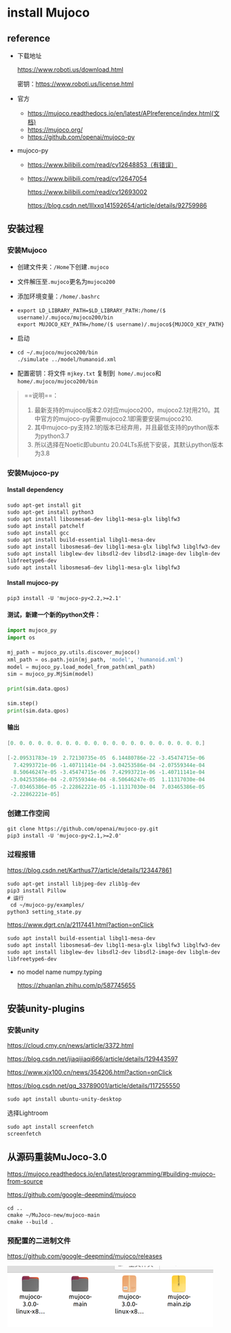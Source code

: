 # install Mujoco

## reference

- 下载地址

  https://www.roboti.us/download.html

  密钥：https://www.roboti.us/license.html

- 官方

  - https://mujoco.readthedocs.io/en/latest/APIreference/index.html(文档)
  - https://mujoco.org/
  - https://github.com/openai/mujoco-py

- mujoco-py

  -   https://www.bilibili.com/read/cv12648853（有错误）

  - https://www.bilibili.com/read/cv12647054

    https://www.bilibili.com/read/cv12693002

    https://blog.csdn.net/lllxxq141592654/article/details/92759986


## 安装过程

### 安装Mujoco

- 创建文件夹：`/Home`下创建`.mujoco`

- 文件解压至`.mujoco`更名为`mujoco200`

- 添加环境变量：`/home/.bashrc`

- ```shell
  export LD_LIBRARY_PATH=$LD_LIBRARY_PATH:/home/($ username)/.mujoco/mujoco200/bin
  export MUJOCO_KEY_PATH=/home/($ username)/.mujoco${MUJOCO_KEY_PATH} 
  ```

- 启动

- ```shell
  cd ~/.mujoco/mujoco200/bin
  ./simulate ../model/humanoid.xml
  ```

- 配置密钥：将文件 `mjkey.txt` 复制到` home/.mujoco`和 `home/.mujoco/mujoco200/bin`

> ==说明==：
>
> 1. 最新支持的mujoco版本2.0对应mujoco200，mujoco2.1对用210。其中官方的mujoco-py需要mujoco2.1即需要安装mujoco210.
> 2. 其中mujoco-py支持2.1的版本已经弃用，并且最低支持的python版本为python3.7
> 3. 所以选择在Noetic即ubuntu 20.04LTs系统下安装，其默认python版本为3.8
>

### 安装Mujoco-py

#### Install dependency

```shell
sudo apt-get install git
sudo apt-get install python3
sudo apt install libosmesa6-dev libgl1-mesa-glx libglfw3
sudo apt install patchelf
sudo apt install gcc 
sudo apt install build-essential libgl1-mesa-dev
sudo apt install libosmesa6-dev libgl1-mesa-glx libglfw3 libglfw3-dev
sudo apt install libglew-dev libsdl2-dev libsdl2-image-dev libglm-dev libfreetype6-dev
sudo apt install libosmesa6-dev libgl1-mesa-glx libglfw3
```

#### Install mujoco-py

```shell
pip3 install -U 'mujoco-py<2.2,>=2.1'
```



#### 测试，新建一个新的python文件：

```python
import mujoco_py
import os

mj_path = mujoco_py.utils.discover_mujoco()
xml_path = os.path.join(mj_path, 'model', 'humanoid.xml')
model = mujoco_py.load_model_from_path(xml_path)
sim = mujoco_py.MjSim(model)

print(sim.data.qpos)

sim.step()
print(sim.data.qpos) 
```



#### 输出

```c
[0. 0. 0. 0. 0. 0. 0. 0. 0. 0. 0. 0. 0. 0. 0. 0. 0. 0. 0. 0. 0.]

[-2.09531783e-19  2.72130735e-05  6.14480786e-22 -3.45474715e-06
  7.42993721e-06 -1.40711141e-04 -3.04253586e-04 -2.07559344e-04
  8.50646247e-05 -3.45474715e-06  7.42993721e-06 -1.40711141e-04
 -3.04253586e-04 -2.07559344e-04 -8.50646247e-05  1.11317030e-04
 -7.03465386e-05 -2.22862221e-05 -1.11317030e-04  7.03465386e-05
 -2.22862221e-05] 
```



### 创建工作空间

```shell
git clone https://github.com/openai/mujoco-py.git
pip3 install -U 'mujoco-py<2.1,>=2.0'
```



  ### 过程报错

  https://blog.csdn.net/Karthus77/article/details/123447861

  ```shell
  sudo apt-get install libjpeg-dev zlib1g-dev
  pip3 install Pillow
  # 运行
   cd ~/mujoco-py/examples/
  python3 setting_state.py 
  ```

  

https://www.dgrt.cn/a/2117441.html?action=onClick

```
sudo apt install build-essential libgl1-mesa-dev
sudo apt install libosmesa6-dev libgl1-mesa-glx libglfw3 libglfw3-dev
sudo apt install libglew-dev libsdl2-dev libsdl2-image-dev libglm-dev libfreetype6-dev
```

- no model name numpy.typing 

  https://zhuanlan.zhihu.com/p/587745655



## 安装unity-plugins

### 安装unity

https://cloud.cmy.cn/news/article/3372.html

https://blog.csdn.net/jiaqijiaqi666/article/details/129443597

https://www.xjx100.cn/news/354206.html?action=onClick

https://blog.csdn.net/qq_33789001/article/details/117255550

```shell
sudo apt install ubuntu-unity-desktop

```

选择Lightroom

```shell
sudo apt install screenfetch
screenfetch
```



## 从源码重装MuJoco-3.0

https://mujoco.readthedocs.io/en/latest/programming/#building-mujoco-from-source

https://github.com/google-deepmind/mujoco

```shell
cd ..
cmake ~/MuJoco-new/mujoco-main
cmake --build .
```

### 预配置的二进制文件

https://github.com/google-deepmind/mujoco/releases

![image-20231022173318856](../../assets/76_image-20231022173318856.png)
